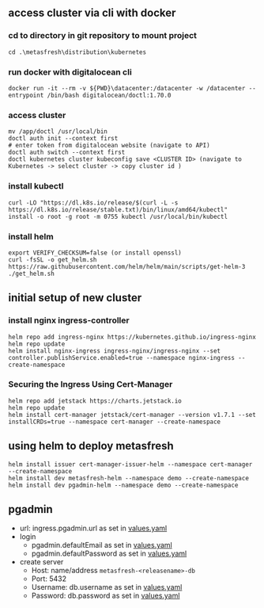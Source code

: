 ## access cluster via cli with docker

### cd to directory in git repository to mount project
```
cd .\metasfresh\distribution\kubernetes
```
### run docker with digitalocean cli
```
docker run -it --rm -v ${PWD}\datacenter:/datacenter -w /datacenter --entrypoint /bin/bash digitalocean/doctl:1.70.0
```

### access cluster
```
mv /app/doctl /usr/local/bin
doctl auth init --context first
# enter token from digitalocean website (navigate to API)
doctl auth switch --context first
doctl kubernetes cluster kubeconfig save <CLUSTER ID> (navigate to Kubernetes -> select cluster -> copy cluster id )
```

### install kubectl
```
curl -LO "https://dl.k8s.io/release/$(curl -L -s https://dl.k8s.io/release/stable.txt)/bin/linux/amd64/kubectl"
install -o root -g root -m 0755 kubectl /usr/local/bin/kubectl
```

### install helm
```
export VERIFY_CHECKSUM=false (or install openssl)
curl -fsSL -o get_helm.sh https://raw.githubusercontent.com/helm/helm/main/scripts/get-helm-3
./get_helm.sh
```

## initial setup of new cluster
### install nginx ingress-controller
```
helm repo add ingress-nginx https://kubernetes.github.io/ingress-nginx
helm repo update
helm install nginx-ingress ingress-nginx/ingress-nginx --set controller.publishService.enabled=true --namespace nginx-ingress --create-namespace

```

### Securing the Ingress Using Cert-Manager

```
helm repo add jetstack https://charts.jetstack.io
helm repo update
helm install cert-manager jetstack/cert-manager --version v1.7.1 --set installCRDs=true --namespace cert-manager --create-namespace
```

## using helm to deploy metasfresh
```
helm install issuer cert-manager-issuer-helm --namespace cert-manager --create-namespace
helm install dev metasfresh-helm --namespace demo --create-namespace
helm install dev pgadmin-helm --namespace demo --create-namespace
```

## pgadmin
- url: ingress.pgadmin.url as set in [values.yaml](./metasfresh-helm/values.yaml)
- login 
    - pgadmin.defaultEmail as set in [values.yaml](./metasfresh-helm/values.yaml)
    - pgadmin.defaultPassword as set in [values.yaml](./metasfresh-helm/values.yaml)
- create server
    - Host: name/address ```metasfresh-<releasename>-db```
    - Port: 5432
    - Username: db.username as set in [values.yaml](./metasfresh-helm/values.yaml)
    - Password: db.password as set in [values.yaml](./metasfresh-helm/values.yaml)

